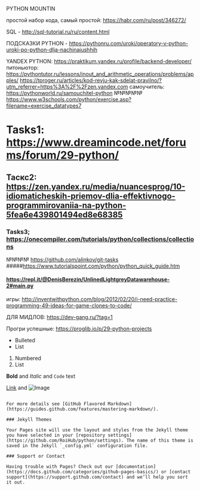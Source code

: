 PYTHON MOUNTIN 

простой набор кода, самый простой: https://habr.com/ru/post/346272/

SQL - http://sql-tutorial.ru/ru/content.html

ПОДСКАЗКИ PYTHON - https://pythonru.com/uroki/operatory-v-python-uroki-po-python-dlja-nachinajushhih

YANDEX PYTHON: https://praktikum.yandex.ru/profile/backend-developer/
питоньютор: https://pythontutor.ru/lessons/inout_and_arithmetic_operations/problems/apples/
https://tproger.ru/articles/kod-revju-kak-sdelat-pravilno/?utm_referrer=https%3A%2F%2Fzen.yandex.com
самоучитель: https://pythonworld.ru/samouchitel-python
№№№№№ https://www.w3schools.com/python/exercise.asp?filename=exercise_datatypes7
# Tasks1: https://www.dreamincode.net/forums/forum/29-python/
## Таскс2: https://zen.yandex.ru/media/nuancesprog/10-idiomaticheskih-priemov-dlia-effektivnogo-programmirovaniia-na-python-5fea6e439801494ed8e68385
### Tasks3; https://onecompiler.com/tutorials/python/collections/collections
№№№№ https://github.com/alinkov/git-tasks
#####https://www.tutorialspoint.com/python/python_quick_guide.htm
#### https://repl.it/@DenisBerezin/UnlinedLightgreyDatawarehouse-2#main.py
игры: http://inventwithpython.com/blog/2012/02/20/i-need-practice-programming-49-ideas-for-game-clones-to-code/

ДЛЯ МИДЛОВ: https://dev-gang.ru/?tag=1

Прогри успешные: https://proglib.io/p/29-python-projects





- Bulleted
- List

1. Numbered
2. List

**Bold** and _Italic_ and `Code` text

[Link](url) and ![Image](src)
```

For more details see [GitHub Flavored Markdown](https://guides.github.com/features/mastering-markdown/).

### Jekyll Themes

Your Pages site will use the layout and styles from the Jekyll theme you have selected in your [repository settings](https://github.com/RoiHub/python/settings). The name of this theme is saved in the Jekyll `_config.yml` configuration file.

### Support or Contact

Having trouble with Pages? Check out our [documentation](https://docs.github.com/categories/github-pages-basics/) or [contact support](https://support.github.com/contact) and we’ll help you sort it out.
